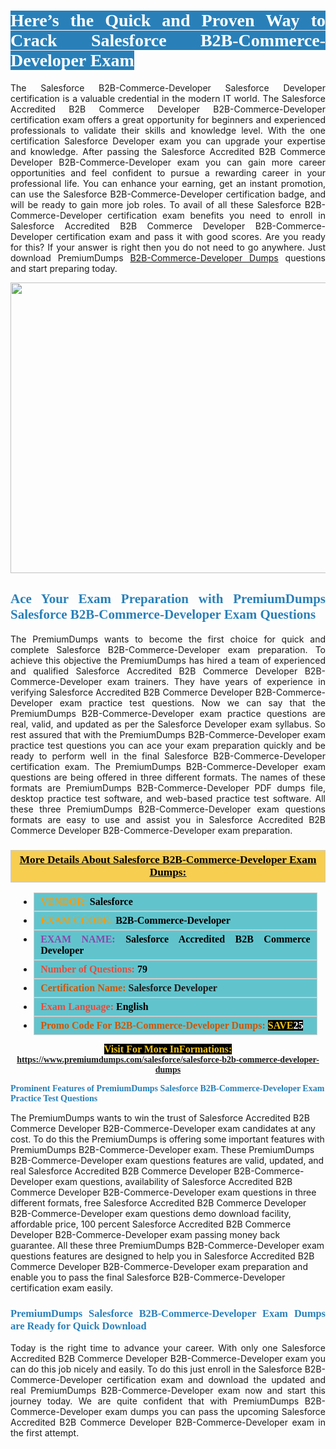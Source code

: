 <h1 style="text-align: justify;"><span style="color:#ffffff;"><span style="font-family:Georgia,serif;"><strong><span style="background-color:#2980b9;">Here’s the Quick and Proven Way to Crack Salesforce B2B-Commerce-Developer Exam</span></strong></span></span></h1>

<p style="text-align: justify;">The Salesforce B2B-Commerce-Developer Salesforce Developer certification is a valuable credential in the modern IT world. The Salesforce Accredited B2B Commerce Developer B2B-Commerce-Developer certification exam offers a great opportunity for beginners and experienced professionals to validate their skills and knowledge level. With the one certification Salesforce Developer exam you can upgrade your expertise and knowledge. After passing the Salesforce Accredited B2B Commerce Developer B2B-Commerce-Developer exam you can gain more career opportunities and feel confident to pursue a rewarding career in your professional life. You can enhance your earning, get an instant promotion, can use the Salesforce B2B-Commerce-Developer certification badge, and will be ready to gain more job roles. To avail of all these Salesforce B2B-Commerce-Developer certification exam benefits you need to enroll in Salesforce Accredited B2B Commerce Developer B2B-Commerce-Developer certification exam and pass it with good scores. Are you ready for this? If your answer is right then you do not need to go anywhere. Just download PremiumDumps <a href="https://www.premiumdumps.com/salesforce/salesforce-b2b-commerce-developer-dumps">B2B-Commerce-Developer Dumps</a> questions and start preparing today.</p>

<p style="text-align: center;"><a href="https://www.premiumdumps.com/salesforce/salesforce-b2b-commerce-developer-dumps"><img alt="" src="https://i.imgur.com/KJGzbJ2.jpeg" style="width: 700px; height: 465px;" /></a></p>

<h2 style="text-align: justify;"><span style="color:#2980b9;"><span style="font-family:Georgia,serif;"><strong>Ace Your Exam Preparation with PremiumDumps Salesforce B2B-Commerce-Developer Exam Questions</strong></span></span></h2>

<p style="text-align: justify;">The PremiumDumps wants to become the first choice for quick and complete Salesforce B2B-Commerce-Developer exam preparation. To achieve this objective the PremiumDumps has hired a team of experienced and qualified Salesforce Accredited B2B Commerce Developer B2B-Commerce-Developer exam trainers. They have years of experience in verifying Salesforce Accredited B2B Commerce Developer B2B-Commerce-Developer exam practice test questions. Now we can say that the PremiumDumps B2B-Commerce-Developer exam practice questions are real, valid, and updated as per the Salesforce Developer exam syllabus. So rest assured that with the PremiumDumps B2B-Commerce-Developer exam practice test questions you can ace your exam preparation quickly and be ready to perform well in the final Salesforce B2B-Commerce-Developer certification exam. The PremiumDumps B2B-Commerce-Developer exam questions are being offered in three different formats. The names of these formats are PremiumDumps B2B-Commerce-Developer PDF dumps file, desktop practice test software, and web-based practice test software. All these three PremiumDumps B2B-Commerce-Developer exam questions formats are easy to use and assist you in Salesforce Accredited B2B Commerce Developer B2B-Commerce-Developer exam preparation.</p>

<h3 style="background: #f7ce50; border: 1px solid rgb(204, 204, 204); padding: 5px 10px; text-align: center;"><span style="font-family:Georgia,serif;"><u><u><span style="color:#000000;"><span style="font-size:11pt"><span style="line-height:normal"><b><span style="font-size:13.0pt"><span cambria="">More Details About Salesforce B2B-Commerce-Developer Exam Dumps:</span></span></b></span></span></span></u></u></span></h3>

<ul>
	<li style="margin:0cm 10pt">
	<div style="background:#61c4cd; border: 1px solid rgb(204, 204, 204); padding: 5px 10px; text-align: justify;"><span style="font-family:Georgia,serif;"><span style="font-size:11pt"><span style="line-height:normal"><b><span style="font-size:12.0pt"><span new="" roman="" times=""><span style="color:#f39c12;">VENDOR:</span> <span style="color:#000000;">Salesforce</span></span></span></b></span></span></span></div>
	</li>
	<li style="margin:0cm 10pt">
	<div style="background: #61c4cd; border: 1px solid rgb(204, 204, 204); padding: 5px 10px; text-align: justify;"><span style="font-family:Georgia,serif;"><span style="font-size:11pt"><span style="line-height:normal"><b><span style="font-size:12.0pt"><span new="" roman="" times=""><span style="color:#f39c12;">EXAM CCODE:</span> <span style="color:#000000;">B2B-Commerce-Developer</span></span></span></b></span></span></span></div>
	</li>
	<li style="margin:0cm 10pt">
	<div style="background: #61c4cd; border: 1px solid rgb(204, 204, 204); padding: 5px 10px; text-align: justify;"><span style="font-family:Georgia,serif;"><span style="font-size:11pt"><span style="line-height:normal"><b><span style="font-size:12.0pt"><span new="" roman="" times=""><span style="color:#8e44ad;">EXAM NAME:</span> <span style="color:#000000;">Salesforce Accredited B2B Commerce Developer</span></span></span></b></span></span></span></div>
	</li>
	<li style="margin:0cm 10pt">
	<div style="background: #61c4cd; border: 1px solid rgb(204, 204, 204); padding: 5px 10px;"><span style="font-family:Georgia,serif;"><span style="font-size:11pt"><span style="line-height:normal"><b><span style="font-size:12.0pt"><span new="" roman="" times=""><span style="color:#e74c3c;">Number of Questions:</span><span style="color:#000000;"><span style="color:#f1c40f;"> </span>79</span></span></span></b></span></span></span></div>
	</li>
	<li style="margin:0cm 10pt">
	<div style="background: #61c4cd; border: 1px solid rgb(204, 204, 204); padding: 5px 10px; text-align: justify;"><span style="font-family:Georgia,serif;"><span style="font-size:11pt"><span style="line-height:normal"><b><span style="font-size:12.0pt"><span new="" roman="" times=""><span style="color:#d35400;">Certification Name:</span> Salesforce Developer</span></span></b></span></span></span></div>
	</li>
	<li style="margin:0cm 10pt">
	<div style="background: #61c4cd; border: 1px solid rgb(204, 204, 204); padding: 5px 10px; text-align: justify;"><span style="font-family:Georgia,serif;"><span style="font-size:11pt"><span style="line-height:normal"><b><span style="font-size:12.0pt"><span new="" roman="" times=""><span style="color:#e74c3c;">Exam Language:</span> <span style="color:#000000;">English</span></span></span></b></span></span></span></div>
	</li>
	<li style="margin:0cm 10pt">
	<div style="background: #61c4cd; border: 1px solid rgb(204, 204, 204); padding: 5px 10px;"><span style="font-family:Georgia,serif;"><span style="font-size:11pt"><span style="line-height:normal"><b><span style="font-size:12.0pt"><span new="" roman="" times=""><span style="color:#d35400;">Promo Code For B2B-Commerce-Developer Dumps:</span><span style="color:#f1c40f;"> <span style="background-color:#000000;">SAVE</span></span><span style="color:#ffffff;"><span style="background-color:#000000;">25</span></span></span></span></b></span></span></span></div>
	</li>
</ul>

<p style="text-align: center;"><span style="font-family:Georgia,serif;"><strong><span style="font-size:16px;"><span style="color:#f1c40f;"><span style="background-color:#000000;">Visit For More InFormations:</span></span></span> <a href="https://www.premiumdumps.com/salesforce/salesforce-b2b-commerce-developer-dumps">https://www.premiumdumps.com/salesforce/salesforce-b2b-commerce-developer-dumps</a></strong></span></p>

<p><span style="color:#2980b9;"><span style="font-family:Georgia,serif;"><strong><strong><strong>Prominent Features of PremiumDumps Salesforce B2B-Commerce-Developer Exam Practice Test Questions</strong></strong></strong></span></span></p>

<p>The PremiumDumps wants to win the trust of Salesforce Accredited B2B Commerce Developer B2B-Commerce-Developer exam candidates at any cost. To do this the PremiumDumps is offering some important features with PremiumDumps B2B-Commerce-Developer exam. These PremiumDumps B2B-Commerce-Developer exam questions features are valid, updated, and real Salesforce Accredited B2B Commerce Developer B2B-Commerce-Developer exam questions, availability of Salesforce Accredited B2B Commerce Developer B2B-Commerce-Developer exam questions in three different formats, free Salesforce Accredited B2B Commerce Developer B2B-Commerce-Developer exam questions demo download facility, affordable price, 100 percent Salesforce Accredited B2B Commerce Developer B2B-Commerce-Developer exam passing money back guarantee. All these three PremiumDumps B2B-Commerce-Developer exam questions features are designed to help you in Salesforce Accredited B2B Commerce Developer B2B-Commerce-Developer exam preparation and enable you to pass the final Salesforce B2B-Commerce-Developer certification exam easily.</p>

<h3 style="text-align: justify;"><span style="color:#2980b9;"><span style="font-family:Georgia,serif;"><strong><strong><strong>PremiumDumps Salesforce B2B-Commerce-Developer Exam Dumps are Ready for Quick Download</strong></strong></strong></span></span></h3>

<p style="text-align: justify;">Today is the right time to advance your career. With only one Salesforce Accredited B2B Commerce Developer B2B-Commerce-Developer exam you can do this job nicely and easily. To do this just enroll in the Salesforce B2B-Commerce-Developer certification exam and download the updated and real PremiumDumps B2B-Commerce-Developer exam now and start this journey today. We are quite confident that with PremiumDumps B2B-Commerce-Developer exam dumps you can pass the upcoming Salesforce Accredited B2B Commerce Developer B2B-Commerce-Developer exam in the first attempt.</p>
